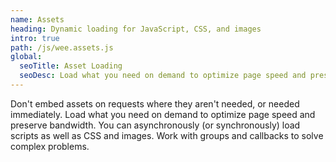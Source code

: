 ```yaml
---
name: Assets
heading: Dynamic loading for JavaScript, CSS, and images
intro: true
path: /js/wee.assets.js
global:
  seoTitle: Asset Loading
  seoDesc: Load what you need on demand to optimize page speed and preserve bandwidth with Wee's asset loader.
---
```


Don't embed assets on requests where they aren't needed, or needed immediately. Load what you need on demand to optimize page speed and preserve bandwidth. You can asynchronously (or synchronously) load scripts as well as CSS and images. Work with groups and callbacks to solve complex problems.